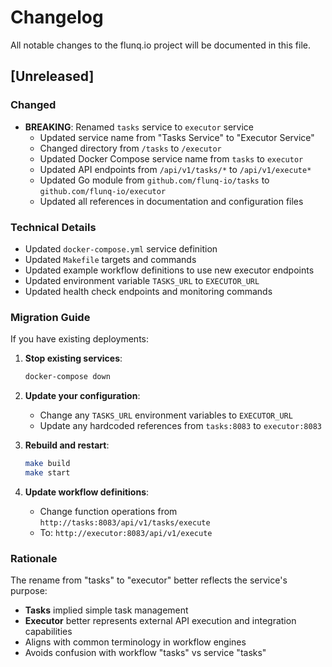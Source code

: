 # Changelog

All notable changes to the flunq.io project will be documented in this file.

## [Unreleased]

### Changed
- **BREAKING**: Renamed `tasks` service to `executor` service
  - Updated service name from "Tasks Service" to "Executor Service"
  - Changed directory from `/tasks` to `/executor`
  - Updated Docker Compose service name from `tasks` to `executor`
  - Updated API endpoints from `/api/v1/tasks/*` to `/api/v1/execute*`
  - Updated Go module from `github.com/flunq-io/tasks` to `github.com/flunq-io/executor`
  - Updated all references in documentation and configuration files

### Technical Details
- Updated `docker-compose.yml` service definition
- Updated `Makefile` targets and commands
- Updated example workflow definitions to use new executor endpoints
- Updated environment variable `TASKS_URL` to `EXECUTOR_URL`
- Updated health check endpoints and monitoring commands

### Migration Guide
If you have existing deployments:

1. **Stop existing services**:
   ```bash
   docker-compose down
   ```

2. **Update your configuration**:
   - Change any `TASKS_URL` environment variables to `EXECUTOR_URL`
   - Update any hardcoded references from `tasks:8083` to `executor:8083`

3. **Rebuild and restart**:
   ```bash
   make build
   make start
   ```

4. **Update workflow definitions**:
   - Change function operations from `http://tasks:8083/api/v1/tasks/execute` 
   - To: `http://executor:8083/api/v1/execute`

### Rationale
The rename from "tasks" to "executor" better reflects the service's purpose:
- **Tasks** implied simple task management
- **Executor** better represents external API execution and integration capabilities
- Aligns with common terminology in workflow engines
- Avoids confusion with workflow "tasks" vs service "tasks"
